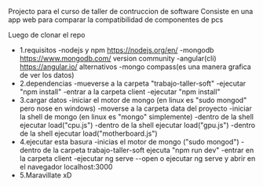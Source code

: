Projecto para el curso de taller de contruccion de software 
Consiste en una app web para comparar la compatibilidad de componentes
de pcs

Luego de clonar el repo

+ 1.requisitos
    -nodejs y npm https://nodejs.org/en/
    -mongodb https://www.mongodb.com/ version community
    -angular(cli) https://angular.io/ 
 alternativos
    -mongo compass(es una manera grafica de ver los datos)
+ 2.dependencias
    -mueverse a la carpeta "trabajo-taller-soft"
    -ejecutar "npm install"
    -entrar a la carpeta client 
    -ejecutar "npm install"
+ 3.cargar datos
    -iniciar el motor de mongo (en linux es "sudo mongod"  pero nose en windows)
    -moverse a la carpeta data del proyecto
    -iniciar la shell de mongo (en linux es "mongo" simplemente)
    -dentro de la shell ejecutar load("cpu.js")
    -dentro de la shell ejecutar load("gpu.js")
    -dentro de la shell ejecutar load("motherboard.js")
+ 4.ejecutar esta basura
    -inicias el motor de mongo ("sudo mongod")
    -dentro de la carpeta trabajo-taller-soft ejecuta "npm run dev"
    -entrar en la carpeta client
    -ejecutar ng serve --open  o ejecutar ng serve y abrir en el navegador localhost:3000
+ 5.Maravillate xD
